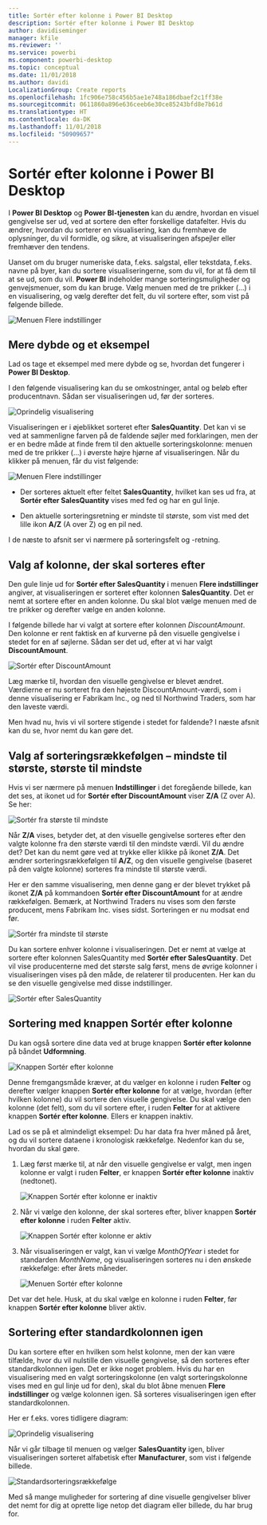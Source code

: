 ```yaml
---
title: Sortér efter kolonne i Power BI Desktop
description: Sortér efter kolonne i Power BI Desktop
author: davidiseminger
manager: kfile
ms.reviewer: ''
ms.service: powerbi
ms.component: powerbi-desktop
ms.topic: conceptual
ms.date: 11/01/2018
ms.author: davidi
LocalizationGroup: Create reports
ms.openlocfilehash: 1fc906e758c456b5ae1e748a186dbaef2c1ff38e
ms.sourcegitcommit: 0611860a896e636ceeb6e30ce85243bfd8e7b61d
ms.translationtype: HT
ms.contentlocale: da-DK
ms.lasthandoff: 11/01/2018
ms.locfileid: "50909657"
---
```

# <a name="sort-by-column-in-power-bi-desktop"></a>Sortér efter kolonne i Power BI Desktop
I **Power BI Desktop** og **Power BI-tjenesten** kan du ændre, hvordan en visuel gengivelse ser ud, ved at sortere den efter forskellige datafelter. Hvis du ændrer, hvordan du sorterer en visualisering, kan du fremhæve de oplysninger, du vil formidle, og sikre, at visualiseringen afspejler eller fremhæver den tendens.

Uanset om du bruger numeriske data, f.eks. salgstal, eller tekstdata, f.eks. navne på byer, kan du sortere visualiseringerne, som du vil, for at få dem til at se ud, som du vil.  **Power BI** indeholder mange sorteringsmuligheder og genvejsmenuer, som du kan bruge. Vælg menuen med de tre prikker (...) i en visualisering, og vælg derefter det felt, du vil sortere efter, som vist på følgende billede.

![Menuen Flere indstillinger](media/desktop-sort-by-column/sortbycolumn_2.png)

## <a name="more-depth-and-an-example"></a>Mere dybde og et eksempel
Lad os tage et eksempel med mere dybde og se, hvordan det fungerer i **Power BI Desktop**.

I den følgende visualisering kan du se omkostninger, antal og beløb efter producentnavn. Sådan ser visualiseringen ud, før der sorteres.

![Oprindelig visualisering](media/desktop-sort-by-column/sortbycolumn_1.png)

Visualiseringen er i øjeblikket sorteret efter **SalesQuantity**. Det kan vi se ved at sammenligne farven på de faldende søjler med forklaringen, men der er en bedre måde at finde frem til den aktuelle sorteringskolonne: menuen med de tre prikker (...) i øverste højre hjørne af visualiseringen. Når du klikker på menuen, får du vist følgende:

![Menuen Flere indstillinger](media/desktop-sort-by-column/sortbycolumn_2.png)

* Der sorteres aktuelt efter feltet **SalesQuantity**, hvilket kan ses ud fra, at **Sortér efter SalesQuantity** vises med fed og har en gul linje. 

* Den aktuelle sorteringsretning er mindste til største, som vist med det lille ikon **A/Z** (A over Z) og en pil ned.

I de næste to afsnit ser vi nærmere på sorteringsfelt og -retning.

## <a name="selecting-which-column-to-use-for-sorting"></a>Valg af kolonne, der skal sorteres efter
Den gule linje ud for **Sortér efter SalesQuantity** i menuen **Flere indstillinger** angiver, at visualiseringen er sorteret efter kolonnen **SalesQuantity**. Det er nemt at sortere efter en anden kolonne. Du skal blot vælge menuen med de tre prikker og derefter vælge en anden kolonne.

I følgende billede har vi valgt at sortere efter kolonnen *DiscountAmount*. Den kolonne er rent faktisk en af kurverne på den visuelle gengivelse i stedet for en af søjlerne. Sådan ser det ud, efter at vi har valgt **DiscountAmount**.

![Sortér efter DiscountAmount](media/desktop-sort-by-column/sortbycolumn_3.png)

Læg mærke til, hvordan den visuelle gengivelse er blevet ændret. Værdierne er nu sorteret fra den højeste DiscountAmount-værdi, som i denne visualisering er Fabrikam Inc., og ned til Northwind Traders, som har den laveste værdi. 

Men hvad nu, hvis vi vil sortere stigende i stedet for faldende? I næste afsnit kan du se, hvor nemt du kan gøre det.

## <a name="selecting-the-sort-order---smallest-to-largest-largest-to-smallest"></a>Valg af sorteringsrækkefølgen – mindste til største, største til mindste
Hvis vi ser nærmere på menuen **Indstillinger** i det foregående billede, kan det ses, at ikonet ud for **Sortér efter DiscountAmount** viser **Z/A** (Z over A). Se her:

![Sortér fra største til mindste](media/desktop-sort-by-column/sortbycolumn_4.png)

Når **Z/A** vises, betyder det, at den visuelle gengivelse sorteres efter den valgte kolonne fra den største værdi til den mindste værdi. Vil du ændre det? Det kan du nemt gøre ved at trykke eller klikke på ikonet **Z/A**. Det ændrer sorteringsrækkefølgen til **A/Z**, og den visuelle gengivelse (baseret på den valgte kolonne) sorteres fra mindste til største værdi.

Her er den samme visualisering, men denne gang er der blevet trykket på ikonet **Z/A** på kommandoen **Sortér efter DiscountAmount** for at ændre rækkefølgen. Bemærk, at Northwind Traders nu vises som den første producent, mens Fabrikam Inc. vises sidst. Sorteringen er nu modsat end før.

![Sortér fra mindste til største](media/desktop-sort-by-column/sortbycolumn_5.png)

Du kan sortere enhver kolonne i visualiseringen. Det er nemt at vælge at sortere efter kolonnen SalesQuantity med **Sortér efter SalesQuantity**. Det vil vise producenterne med det største salg først, mens de øvrige kolonner i visualiseringen vises på den måde, de relaterer til producenten. Her kan du se den visuelle gengivelse med disse indstillinger.

![Sortér efter SalesQuantity](media/desktop-sort-by-column/sortbycolumn_6.png)

## <a name="sort-using-the-sort-by-column-button"></a>Sortering med knappen Sortér efter kolonne
Du kan også sortere dine data ved at bruge knappen **Sortér efter kolonne** på båndet **Udformning**.

![Knappen Sortér efter kolonne](media/desktop-sort-by-column/sortbycolumn_8.png)

Denne fremgangsmåde kræver, at du vælger en kolonne i ruden **Felter** og derefter vælger knappen **Sortér efter kolonne** for at vælge, hvordan (efter hvilken kolonne) du vil sortere den visuelle gengivelse. Du skal vælge den kolonne (det felt), som du vil sortere efter, i ruden **Felter** for at aktivere knappen **Sortér efter kolonne**. Ellers er knappen inaktiv.

Lad os se på et almindeligt eksempel: Du har data fra hver måned på året, og du vil sortere dataene i kronologisk rækkefølge. Nedenfor kan du se, hvordan du skal gøre.

1. Læg først mærke til, at når den visuelle gengivelse er valgt, men ingen kolonne er valgt i ruden **Felter**, er knappen **Sortér efter kolonne** inaktiv (nedtonet).
   
   ![Knappen Sortér efter kolonne er inaktiv](media/desktop-sort-by-column/sortbycolumn_9.png)

2. Når vi vælge den kolonne, der skal sorteres efter, bliver knappen **Sortér efter kolonne** i ruden **Felter** aktiv.
   
   ![Knappen Sortér efter kolonne er aktiv](media/desktop-sort-by-column/sortbycolumn_10.png)
3. Når visualiseringen er valgt, kan vi vælge *MonthOfYear* i stedet for standarden *MonthName*, og visualiseringen sorteres nu i den ønskede rækkefølge: efter årets måneder.
   
   ![Menuen Sortér efter kolonne](media/desktop-sort-by-column/sortbycolumn_11.png)

Det var det hele. Husk, at du skal vælge en kolonne i ruden **Felter**, før knappen **Sortér efter kolonne** bliver aktiv.

## <a name="getting-back-to-default-column-for-sorting"></a>Sortering efter standardkolonnen igen
Du kan sortere efter en hvilken som helst kolonne, men der kan være tilfælde, hvor du vil nulstille den visuelle gengivelse, så den sorteres efter standardkolonnen igen. Det er ikke noget problem. Hvis du har en visualisering med en valgt sorteringskolonne (en valgt sorteringskolonne vises med en gul linje ud for den), skal du blot åbne menuen **Flere indstillinger** og vælge kolonnen igen. Så sorteres visualiseringen igen efter standardkolonnen.

Her er f.eks. vores tidligere diagram:

![Oprindelig visualisering](media/desktop-sort-by-column/sortbycolumn_6.png)

Når vi går tilbage til menuen og vælger **SalesQuantity** igen, bliver visualiseringen sorteret alfabetisk efter **Manufacturer**, som vist i følgende billede.

![Standardsorteringsrækkefølge](media/desktop-sort-by-column/sortbycolumn_7.png)

Med så mange muligheder for sortering af dine visuelle gengivelser bliver det nemt for dig at oprette lige netop det diagram eller billede, du har brug for.

